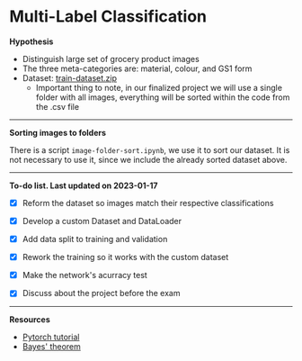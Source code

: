 # Multi-Label Classification

<b>Hypothesis</b>

- Distinguish large set of grocery product images
- The three meta-categories are: material, colour, and GS1 form
- Dataset: [train-dataset.zip](https://drive.google.com/file/d/1N8kAWPheOKPUovKV1Qk42VYoGhGaXhOi/view?usp=sharing)
  - Important thing to note, in our finalized project we will use a single folder with all images, everything will be sorted within the code from the .csv file

---

<b>Sorting images to folders</b>

There is a script <code>image-folder-sort.ipynb</code>, we use it to sort our dataset. It is not necessary to use it, since we include the already sorted dataset above.

---

<b>To-do list. Last updated on 2023-01-17</b>

- [x] Reform the dataset so images match their respective classifications

- [x] Develop a custom Dataset and DataLoader 

- [x] Add data split to training and validation

- [x] Rework the training so it works with the custom dataset

- [x] Make the network's acurracy test

- [x] Discuss about the project before the exam

---

<b>Resources</b>

- [Pytorch tutorial](https://blog.paperspace.com/writing-cnns-from-scratch-in-pytorch/#cnn-from-scratch)
- [Bayes' theorem](https://en.wikipedia.org/wiki/Bayes%27_theorem)

